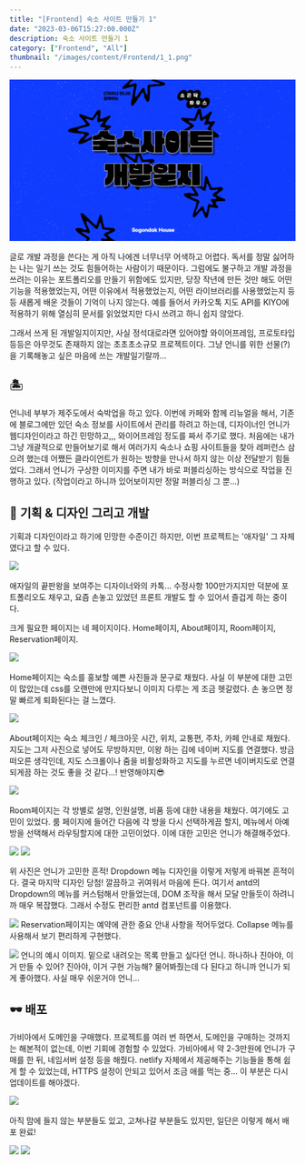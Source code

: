 ```yaml
---
title: "[Frontend] 숙소 사이트 만들기 1"
date: "2023-03-06T15:27:00.000Z"
description: 숙소 사이트 만들기 1
category: ["Frontend", "All"]
thumbnail: "/images/content/Frontend/1_1.png"
---
```


![](./1.png)

글로 개발 과정을 쓴다는 게 아직 나에겐 너무너무 어색하고 어렵다. 독서를 정말 싫어하는 나는 일기 쓰는 것도 힘들어하는 사람이기 때문이다. 그럼에도 불구하고 개발 과정을 쓰려는 이유는 포트폴리오를 만들기 위함에도 있지만, 당장 작년에 만든 것만 해도 어떤 기능을 적용했었는지, 어떤 이유에서 적용했었는지, 어떤 라이브러리를 사용했었는지 등등 새롭게 배운 것들이 기억이 나지 않는다. 예를 들어서 카카오톡 지도 API를 KIYO에 적용하기 위해 열심히 문서를 읽었었지만 다시 쓰려고 하니 쉽지 않았다.

그래서 쓰게 된 개발일지이지만, 사실 정석대로라면 있어야할 와이어프레임, 프로토타입 등등은 아무것도 존재하지 않는 초초초소규모 프로젝트이다. 그냥 언니를 위한 선물(?)을 기록해놓고 싶은 마음에 쓰는 개발일기랄까...

## 🏝

언니네 부부가 제주도에서 숙박업을 하고 있다. 이번에 카페와 함께 리뉴얼을 해서, 기존에 블로그에만 있던 숙소 정보를 사이트에서 관리를 하려고 하는데, 디자이너인 언니가 웹디자인이라고 하긴 민망하고,,, 와이어프레임 정도를 짜서 주기로 했다. 처음에는 내가 그냥 개괄적으로 만들어보기로 해서 여러가지 숙소나 쇼핑 사이트들을 찾아 레퍼런스 삼으려 했는데 어쨌든 클라이언트가 원하는 방향을 만나서 하지 않는 이상 전달받기 힘들었다. 그래서 언니가 구상한 이미지를 주면 내가 바로 퍼블리싱하는 방식으로 작업을 진행하고 있다. (작업이라고 하니까 있어보이지만 정말 퍼블리싱 그 뿐...)

## 📐 기획 & 디자인 그리고 개발

기획과 디자인이라고 하기에 민망한 수준이긴 하지만, 이번 프로젝트는 '애자일' 그 자체였다고 할 수 있다.

![](https://velog.velcdn.com/images/wlsdk0313/post/2e1812c4-0afd-4dcf-b9bd-5c180a587c97/image.png)

애자일의 끝판왕을 보여주는 디자이너와의 카톡... 수정사항 100만가지지만 덕분에 포트폴리오도 채우고, 요즘 손놓고 있었던 프론트 개발도 할 수 있어서 즐겁게 하는 중이다.

크게 필요한 페이지는 네 페이지이다. Home페이지, About페이지, Room페이지, Reservation페이지.

![](https://velog.velcdn.com/images/wlsdk0313/post/7c69a5c7-55fc-422b-9bb0-b31f38273323/image.png)

Home페이지는 숙소를 홍보할 예쁜 사진들과 문구로 채웠다. 사실 이 부분에 대한 고민이 많았는데 css를 오랜만에 만지다보니 이미지 다루는 게 조금 헷갈렸다. 손 놓으면 정말 빠르게 퇴화된다는 걸 느꼈다.

![](https://velog.velcdn.com/images/wlsdk0313/post/6b1a52dd-834c-4b82-8cc7-9600d42be956/image.png)

About페이지는 숙소 체크인 / 체크아웃 시간, 위치, 교통편, 주차, 카페 안내로 채웠다. 지도는 그저 사진으로 넣어도 무방하지만, 이왕 하는 김에 네이버 지도를 연결했다. 방금 떠오른 생각인데, 지도 스크롤이나 줌을 비활성화하고 지도를 누르면 네이버지도로 연결되게끔 하는 것도 좋을 것 같다...! 반영해야지😎

![](https://velog.velcdn.com/images/wlsdk0313/post/5e756fb1-4c73-47a9-8aa8-eb7eabae6365/image.png)

Room페이지는 각 방별로 설명, 인원설명, 비품 등에 대한 내용을 채웠다. 여기에도 고민이 있었다. 룸 페이지에 들어간 다음에 각 방을 다시 선택하게끔 할지, 메뉴에서 아예 방을 선택해서 라우팅할지에 대한 고민이었다. 이에 대한 고민은 언니가 해결해주었다.

![](https://velog.velcdn.com/images/wlsdk0313/post/5992e4bf-0d7c-422f-a744-4471a1b4f80c/image.png)
![](https://velog.velcdn.com/images/wlsdk0313/post/1f834959-72ca-4428-a8d8-279b7e8821cc/image.png)

위 사진은 언니가 고민한 흔적! Dropdown 메뉴 디자인을 이렇게 저렇게 바꿔본 흔적이다. 결국 마지막 디자인 당첨! 깔끔하고 귀여워서 마음에 든다. 여기서 antd의 Dropdown의 메뉴를 커스텀해서 만들었는데, DOM 조작을 해서 모달 만들듯이 하려니까 매우 복잡했다. 그래서 수정도 편리한 antd 컴포넌트를 이용했다.

![](https://velog.velcdn.com/images/wlsdk0313/post/1f93ebb0-5bab-4290-94c0-f1c323ce49ad/image.png)
Reservation페이지는 예약에 관한 중요 안내 사항을 적어두었다. Collapse 메뉴를 사용해서 보기 편리하게 구현했다.

![](https://velog.velcdn.com/images/wlsdk0313/post/1494981f-272d-4dbe-9979-8165106e73bb/image.png)
언니의 예시 이미지.
밑으로 내려오는 목록 만들고 싶다던 언니. 하나하나 진아야, 이거 만들 수 있어? 진아야, 이거 구현 가능해? 물어봐줬는데 다 된다고 하니까 언니가 되게 좋아했다. 사실 매우 쉬운거야 언니...

## 🕶 배포

가비아에서 도메인을 구매했다. 프로젝트를 여러 번 하면서, 도메인을 구매하는 것까지는 해본적이 없는데, 이번 기회에 경험할 수 있었다. 가비아에서 약 2-3만원에 언니가 구매를 한 뒤, 네임서버 설정 등을 해줬다. netlify 자체에서 제공해주는 기능들을 통해 쉽게 할 수 있었는데, HTTPS 설정이 안되고 있어서 조금 애를 먹는 중... 이 부분은 다시 업데이트를 해야겠다.

![](https://velog.velcdn.com/images/wlsdk0313/post/a405f5de-bc9e-4fa6-b380-56664cb3bc38/image.png)

아직 맘에 들지 않는 부분들도 있고, 고쳐나갈 부분들도 있지만, 일단은 이렇게 해서 배포 완료!

![](https://velog.velcdn.com/images/wlsdk0313/post/f88eba09-c825-4926-bbe7-a58d87c01ffb/image.png)
![](https://velog.velcdn.com/images/wlsdk0313/post/8c5c461c-f710-4764-9630-4d7d8e55c9c2/image.png)
